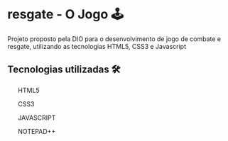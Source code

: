 # resgate - O Jogo 🕹

Projeto proposto pela DIO para o desenvolvimento de jogo de combate e resgate, utilizando as tecnologias HTML5, CSS3 e Javascript

<h2> Tecnologias utilizadas 🛠</h2>
<ul> HTML5 </ul>
<ul> CSS3 </ul>
<ul> JAVASCRIPT </ul>
<ul> NOTEPAD++ </ul>
